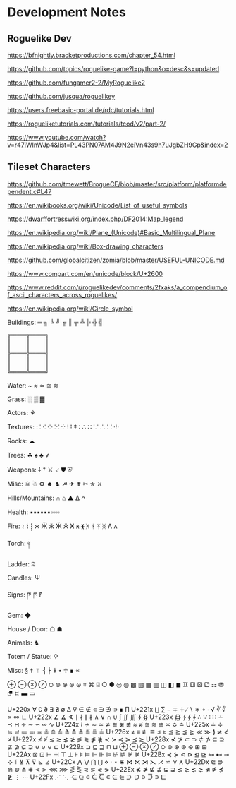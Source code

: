 # Development Notes

## Roguelike Dev

https://bfnightly.bracketproductions.com/chapter_54.html

https://github.com/topics/roguelike-game?l=python&o=desc&s=updated

https://github.com/fungamer2-2/MyRoguelike2

https://github.com/jusqua/roguelikey

https://users.freebasic-portal.de/rdc/tutorials.html

https://rogueliketutorials.com/tutorials/tcod/v2/part-2/

https://www.youtube.com/watch?v=r47iWInWJp4&list=PL43PN07AM4J9N2eiVn43s9h7uJgbZH9Gp&index=2

## Tileset Characters

https://github.com/tmewett/BrogueCE/blob/master/src/platform/platformdependent.c#L47

https://en.wikibooks.org/wiki/Unicode/List_of_useful_symbols

https://dwarffortresswiki.org/index.php/DF2014:Map_legend

https://en.wikipedia.org/wiki/Plane_(Unicode)#Basic_Multilingual_Plane

https://en.wikipedia.org/wiki/Box-drawing_characters

https://github.com/globalcitizen/zomia/blob/master/USEFUL-UNICODE.md

https://www.compart.com/en/unicode/block/U+2600

https://www.reddit.com/r/roguelikedev/comments/2fxaks/a_compendium_of_ascii_characters_across_roguelikes/

https://en.wikipedia.org/wiki/Circle_symbol

Buildings: ═  ╗ ╚ ╝ ╔ ║ ╦  ╩ ╠ ╬ ╣

```
╔═════╦═════╗
║     ║     ║
║     ║     ║
╠═════╬═════╣
║     ║     ║
║     ║     ║
╚═════╩═════╝
```
Water: ~ ≈ ≃ ≅ ≋

Grass: ░ ▒ ▓

Actors: ⚘

Textures: : ⁚ ⁖ ⁘ ⁙ ⁛ ⁝ ⁞ ‡ ∶ ∴ ∷ ⸪ ⸫ ⸬ ⸭

Rocks: ☁

Trees: ☘ ♠ ♣ ⸙

Weapons: ⸸ † ⚔ ⸔ ⛊ ⛨

Misc: ☠ ☃ ⚙ ☻ ♞ ☭ ✈ ✟ ✂ ✯ ⚔

Hills/Mountains: ∩ ⌂ ▲ ∆ ᴖ

Health: ▪▪▪▪▪▪▫▫▫▫

Fire: ≀ ⌇ ⸾ ж Ӂ ӂ Ӝ ӝ Ӿ ӿ  ᚕ ᚸ ᚼ ᛡ ᛤ Ʌ ʌ

Torch: ༈

Ladder: ʭ

Candles: Ѱ

Signs: ཫ ཁ ⹍

Gem: ◆

House / Door: ☖ ☗

Animals: ♞

Totem / Statue: ⚲

Misc: § ☨ ⚚ ⎨⎬ ⹋ • ☥ ∎ ∝

⊕ 	⊖ 	⊗ 	⊘ 	⊙ 	⊚ 	⊛ 	⊜ 	⊝ ⌗  ⌘  ⌹  ○  ●  ◎ ◍ ▩  ▧ ▦ ▥ ◫ ◧ ◼ ♊︎   ⚅   	⚄ ⚁ ⚏ ⛃  ⮻ ⯏ ▬ ▭

U+220x 	∀ 	∁ 	∂ 	∃ 	∄ 	∅ 	∆ 	∇ 	∈ 	∉ 	∊ 	∋ 	∌ 	∍ 	∎ 	∏
U+221x 	∐ 	∑ 	− 	∓ 	∔ 	∕ 	∖ 	∗ 	∘ 	∙ 	√ 	∛ 	∜ 	∝ 	∞ 	∟
U+222x 	∠ 	∡ 	∢ 	∣ 	∤ 	∥ 	∦ 	∧ 	∨ 	∩ 	∪ 	∫ 	∬ 	∭ 	∮ 	∯
U+223x 	∰ 	∱ 	∲ 	∳ 	∴ 	∵ 	∶ 	∷ 	∸ 	∹ 	∺ 	∻ 	∼ 	∽ 	∾ 	∿
U+224x 	≀ 	≁ 	≂ 	≃ 	≄ 	≅ 	≆ 	≇ 	≈ 	≉ 	≊ 	≋ 	≌ 	≍ 	≎ 	≏
U+225x 	≐ 	≑ 	≒ 	≓ 	≔ 	≕ 	≖ 	≗ 	≘ 	≙ 	≚ 	≛ 	≜ 	≝ 	≞ 	≟
U+226x 	≠ 	≡ 	≢ 	≣ 	≤ 	≥ 	≦ 	≧ 	≨ 	≩ 	≪ 	≫ 	≬ 	≭ 	≮ 	≯
U+227x 	≰ 	≱ 	≲ 	≳ 	≴ 	≵ 	≶ 	≷ 	≸ 	≹ 	≺ 	≻ 	≼ 	≽ 	≾ 	≿
U+228x 	⊀ 	⊁ 	⊂ 	⊃ 	⊄ 	⊅ 	⊆ 	⊇ 	⊈ 	⊉ 	⊊ 	⊋ 	⊌ 	⊍ 	⊎ 	⊏
U+229x 	⊐ 	⊑ 	⊒ 	⊓ 	⊔ 	⊕ 	⊖ 	⊗ 	⊘ 	⊙ 	⊚ 	⊛ 	⊜ 	⊝ 	⊞ 	⊟
U+22Ax 	⊠ 	⊡ 	⊢ 	⊣ 	⊤ 	⊥ 	⊦ 	⊧ 	⊨ 	⊩ 	⊪ 	⊫ 	⊬ 	⊭ 	⊮ 	⊯
U+22Bx 	⊰ 	⊱ 	⊲ 	⊳ 	⊴ 	⊵ 	⊶ 	⊷ 	⊸ 	⊹ 	⊺ 	⊻ 	⊼ 	⊽ 	⊾ 	⊿
U+22Cx 	⋀ 	⋁ 	⋂ 	⋃ 	⋄ 	⋅ 	⋆ 	⋇ 	⋈ 	⋉ 	⋊ 	⋋ 	⋌ 	⋍ 	⋎ 	⋏
U+22Dx 	⋐ 	⋑ 	⋒ 	⋓ 	⋔ 	⋕ 	⋖ 	⋗ 	⋘ 	⋙ 	⋚ 	⋛ 	⋜ 	⋝ 	⋞ 	⋟
U+22Ex 	⋠ 	⋡ 	⋢ 	⋣ 	⋤ 	⋥ 	⋦ 	⋧ 	⋨ 	⋩ 	⋪ 	⋫ 	⋬ 	⋭ 	⋮ 	⋯
U+22Fx 	⋰ 	⋱ 	⋲ 	⋳ 	⋴ 	⋵ 	⋶ 	⋷ 	⋸ 	⋹ 	⋺ 	⋻ 	⋼ 	⋽ 	⋾ 	⋿

